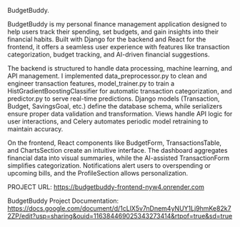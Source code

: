 BudgetBuddy.

BudgetBuddy is my personal finance management application designed to help users track their spending, set budgets, and gain insights into their financial habits. Built with Django for the backend and React for the frontend, it offers a seamless user experience with features like transaction categorization, budget tracking, and AI-driven financial suggestions.

The backend is structured to handle data processing, machine learning, and API management. I implemented data_preprocessor.py to clean and engineer transaction features, model_trainer.py to train a HistGradientBoostingClassifier for automatic transaction categorization, and predictor.py to serve real-time predictions. Django models (Transaction, Budget, SavingsGoal, etc.) define the database schema, while serializers ensure proper data validation and transformation. Views handle API logic for user interactions, and Celery automates periodic model retraining to maintain accuracy.

On the frontend, React components like BudgetForm, TransactionsTable, and ChartsSection create an intuitive interface. The dashboard aggregates financial data into visual summaries, while the AI-assisted TransactionForm simplifies categorization. Notifications alert users to overspending or upcoming bills, and the ProfileSection allows personalization.

PROJECT URL:
https://budgetbuddy-frontend-nyw4.onrender.com


BudgetBuddy Project Documentation:
https://docs.google.com/document/d/1cLlX5v7nDnem4yNUY1Lj9hmKe82k72ZP/edit?usp=sharing&ouid=116384469025343273414&rtpof=true&sd=true
